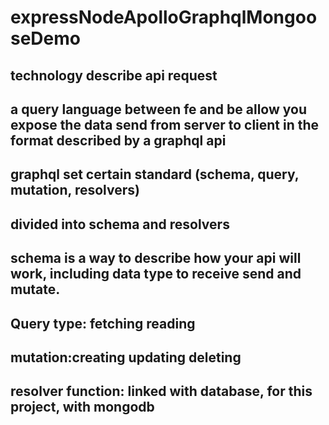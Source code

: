 # expressNodeApolloGraphqlMongooseDemo

## technology describe api request

## a query language between fe and be allow you expose the data send from server to client in the format described by a graphql api

## graphql set certain standard (schema, query, mutation, resolvers)

## divided into schema and resolvers

## schema is a way to describe how your api will work, including data type to receive send and mutate.

## Query type: fetching reading

## mutation:creating updating deleting

## resolver function: linked with database, for this project, with mongodb
